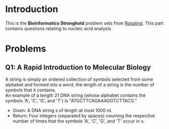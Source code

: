# Introduction
This is the **Bioinformatics Stronghold** problem sets from [Rosalind](http://rosalind.info/problems/list-view/). This part contains questions relating to nucleic acid analysis

# Problems
## Q1: A Rapid Introduction to Molecular Biology
A string is simply an ordered collection of symbols selected from some alphabet and formed into a word; the length of a string is the number of symbols that it contains.  
An example of a length 21 DNA string (whose alphabet contains the symbols 'A', 'C', 'G', and 'T') is "ATGCTTCAGAAAGGTCTTACG."  
  - Given: A DNA string s of length at most 1000 nt.
  - Return: Four integers (separated by spaces) counting the respective number of times that the symbols 'A', 'C', 'G', and 'T' occur in s.
